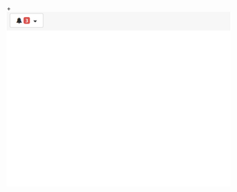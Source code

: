 +![Demo GIF](https://raw.githubusercontent.com/MeTaLiKiD/Bootstrap4NotificationsSample/master/Demo.gif)
